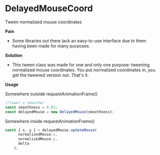 # DelayedMouseCoord
Tween normalized mouse coordinates

**Pain**
- Some libraries out there lack an easy-to-use interface due to them having been made for many purposes.

**Solution**
- This tween class was made for one and only one purpose: tweening normalized mouse coordinates. You put normalized coordinates in, you get the tweened version out. That's it.

**Usage**

Somewhere outside requestAnimationFrame()
```ts
//lower = smoother
const smoothness = 0.03;
const delayedMouse = new DelayedMouse(smoothness);
```

Somewhere inside requestAnimationFrame()
```ts
const { x, y } = delayedMouse.updateMouse(
      normalizedMouse.x,
      normalizedMouse.y,
      delta
    );
```

